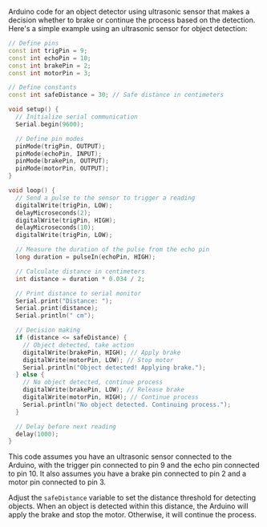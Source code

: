 Arduino code for an object detector using ultrasonic sensor that makes a decision whether to brake or continue the process based on the detection. Here's a simple example using an ultrasonic sensor for object detection:

```cpp
// Define pins
const int trigPin = 9;
const int echoPin = 10;
const int brakePin = 2;
const int motorPin = 3;

// Define constants
const int safeDistance = 30; // Safe distance in centimeters

void setup() {
  // Initialize serial communication
  Serial.begin(9600);

  // Define pin modes
  pinMode(trigPin, OUTPUT);
  pinMode(echoPin, INPUT);
  pinMode(brakePin, OUTPUT);
  pinMode(motorPin, OUTPUT);
}

void loop() {
  // Send a pulse to the sensor to trigger a reading
  digitalWrite(trigPin, LOW);
  delayMicroseconds(2);
  digitalWrite(trigPin, HIGH);
  delayMicroseconds(10);
  digitalWrite(trigPin, LOW);

  // Measure the duration of the pulse from the echo pin
  long duration = pulseIn(echoPin, HIGH);

  // Calculate distance in centimeters
  int distance = duration * 0.034 / 2;

  // Print distance to serial monitor
  Serial.print("Distance: ");
  Serial.print(distance);
  Serial.println(" cm");

  // Decision making
  if (distance <= safeDistance) {
    // Object detected, take action
    digitalWrite(brakePin, HIGH); // Apply brake
    digitalWrite(motorPin, LOW); // Stop motor
    Serial.println("Object detected! Applying brake.");
  } else {
    // No object detected, continue process
    digitalWrite(brakePin, LOW); // Release brake
    digitalWrite(motorPin, HIGH); // Continue process
    Serial.println("No object detected. Continuing process.");
  }

  // Delay before next reading
  delay(1000);
}
```

This code assumes you have an ultrasonic sensor connected to the Arduino, with the trigger pin connected to pin 9 and the echo pin connected to pin 10. It also assumes you have a brake pin connected to pin 2 and a motor pin connected to pin 3.

Adjust the `safeDistance` variable to set the distance threshold for detecting objects. When an object is detected within this distance, the Arduino will apply the brake and stop the motor. Otherwise, it will continue the process.
